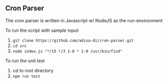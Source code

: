 ## Cron Parser

The cron parser is written in Javascript w/ NodeJS as the run-environment

To run the script with sample input:

1. `git clone https://github.com/adisa-di/cron-parser.git`
2. `cd src`
3. `node index.js "*/15 */3 1-8 * 1-9 /usr/bin/find"`

To run the unit test

1. cd to root directory
2. `npm run test`
